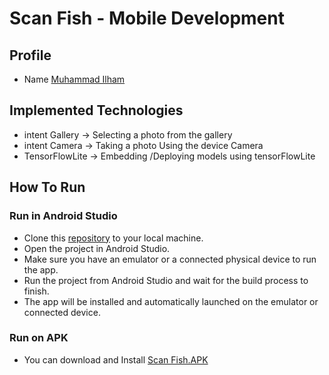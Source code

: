 <h1>Scan Fish - Mobile Development</h1>

 <h2>Profile</h2>

* Name [Muhammad Ilham](https://www.linkedin.com/in/muhammad-ilham-1b3031291/)

## <H2> Implemented Technologies </H2>
* intent Gallery -> Selecting a photo from the gallery
* intent Camera -> Taking a photo Using the device Camera
* TensorFlowLite -> Embedding /Deploying models using tensorFlowLite
  
## <H2> How To Run</H2>
### Run in Android Studio
* Clone this [repository](https://github.com/Milham771/Scan_Fish) to your local machine.
* Open the project in Android Studio.
* Make sure you have an emulator or a connected physical device to run the app.
* Run the project from Android Studio and wait for the build process to finish.
* The app will be installed and automatically launched on the emulator or connected device.
### Run on APK
* You can download and Install [Scan Fish.APK](https://drive.google.com/drive/u/1/folders/125ldHHrU2K7DZTuuuG7vaPI-Lkrhz_JT)
